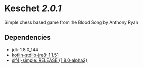 # Keschet _2.0.1_

Simple chess based game from the Blood Song by Anthony Ryan

## Dependencies

- jdk-1.8.0_144
- [kotlin-stdlib-jre8: 1.1.51](https://kotlinlang.org/)
- [slf4j-simple: RELEASE {1.8.0-alpha2}](https://www.slf4j.org/)
